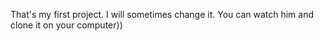 That's my first project.
I will sometimes change it.
You can watch him and clone it on your computer))
